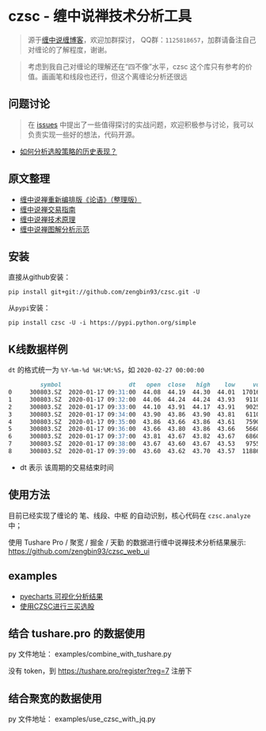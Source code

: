 # czsc - 缠中说禅技术分析工具
>源于[缠中说缠博客](http://blog.sina.com.cn/chzhshch)，欢迎加群探讨，
>QQ群：`1125818657`，加群请备注自己对缠论的了解程度，谢谢。

> 考虑到我自己对缠论的理解还在“四不像”水平，czsc 这个库只有参考的价值。画画笔和线段也还行，但这个离缠论分析还很远


## 问题讨论

>在 [issues](https://github.com/zengbin93/czsc/issues) 中提出了一些值得探讨的实战问题，欢迎积极参与讨论，我可以负责实现一些好的想法，代码开源。

* [如何分析选股策略的历史表现？](https://github.com/zengbin93/czsc/issues/17)

## 原文整理

* [缠中说禅重新编排版《论语》（整理版）](https://blog.csdn.net/baidu_25764509/article/details/109517775)
* [缠中说禅交易指南](https://blog.csdn.net/baidu_25764509/article/details/109598229)
* [缠中说禅技术原理](https://blog.csdn.net/baidu_25764509/article/details/109597255)
* [缠中说禅图解分析示范](https://blog.csdn.net/baidu_25764509/article/details/110195063)


## 安装

直接从github安装：
```
pip install git+git://github.com/zengbin93/czsc.git -U
```

从`pypi`安装：
```
pip install czsc -U -i https://pypi.python.org/simple
```

## K线数据样例

`dt` 的格式统一为 `%Y-%m-%d %H:%M:%S`，如 `2020-02-27 00:00:00`

```markdown
         symbol                   dt   open  close   high    low     vol
0     300803.SZ  2020-01-17 09:31:00  44.08  44.19  44.30  44.01  170160
1     300803.SZ  2020-01-17 09:32:00  44.06  44.24  44.24  43.93   91100
2     300803.SZ  2020-01-17 09:33:00  44.10  43.91  44.17  43.91   90251
3     300803.SZ  2020-01-17 09:34:00  43.90  43.86  43.90  43.81   61100
4     300803.SZ  2020-01-17 09:35:00  43.86  43.66  43.86  43.61   75900
5     300803.SZ  2020-01-17 09:36:00  43.66  43.80  43.86  43.66   56600
6     300803.SZ  2020-01-17 09:37:00  43.81  43.67  43.82  43.67   68600
7     300803.SZ  2020-01-17 09:38:00  43.67  43.60  43.67  43.53   97554
8     300803.SZ  2020-01-17 09:39:00  43.60  43.62  43.70  43.57  118861
```

* dt 表示 该周期的交易结束时间


## 使用方法

目前已经实现了缠论的 笔、线段、中枢 的自动识别，核心代码在 `czsc.analyze` 中；

使用 Tushare Pro / 聚宽 / 掘金 / 天勤 的数据进行缠中说禅技术分析结果展示: https://github.com/zengbin93/czsc_web_ui

## examples

* [pyecharts 可视化分析结果](https://github.com/zengbin93/czsc/blob/master/examples/pyecharts%20%E5%8F%AF%E8%A7%86%E5%8C%96%E5%88%86%E6%9E%90%E7%BB%93%E6%9E%9C.ipynb)
* [使用CZSC进行三买选股](https://github.com/zengbin93/czsc/blob/master/examples/%E4%BD%BF%E7%94%A8CZSC%E8%BF%9B%E8%A1%8C%E4%B8%89%E4%B9%B0%E9%80%89%E8%82%A1.ipynb)


## 结合 tushare.pro 的数据使用

py 文件地址： examples/combine_with_tushare.py

没有 token，到 https://tushare.pro/register?reg=7 注册下

## 结合聚宽的数据使用

py 文件地址： examples/use_czsc_with_jq.py



